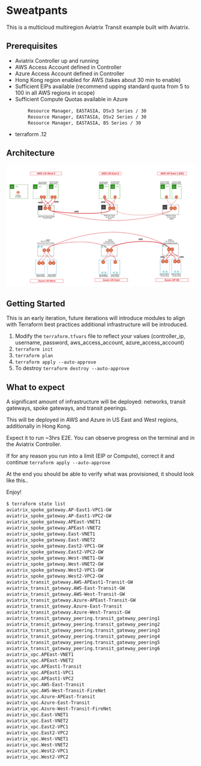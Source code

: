 # Sweatpants

This is a multicloud multiregion Aviatrix Transit example built with Aviatrix.

## Prerequisites

- Aviatrix Controller up and running
- AWS Access Account defined in Controller
- Azure Access Account defined in Controller
- Hong Kong region enabled for AWS (takes about 30 min to enable)
- Sufficient EIPs available (recommend upping standard quota from 5 to 100 in all AWS regions in scope)
- Sufficient Compute Quotas available in Azure 

```
        Resource Manager, EASTASIA, DSv3 Series / 30
        Resource Manager, EASTASIA, DSv2 Series / 30
        Resource Manager, EASTASIA, BS Series / 30
```
- terraform .12 

## Architecture
<img width="964" alt="MCNA Phase I" src="https://github.com/trvsmtchll/sweatpants/blob/master/img/architecture.png">

## Getting Started

This is an early iteration, future iterations will introduce modules to align with Terraform best practices additional infrastructure will be introduced.

1. Modify the ```terraform.tfvars``` file to reflect your values (controller_ip, username, password, aws_access_account, azure_access_account)
2. ```terraform init```
3. ```terraform plan```
4. ```terraform apply --auto-approve```
5. To destroy ```terraform destroy --auto-approve```

## What to expect

A significant amount of infrastructure will be deployed: networks, transit gateways, spoke gateways, and transit peerings.

This will be deployed in AWS and Azure in US East and West regions, additionally in Hong Kong.

Expect it to run ~3hrs E2E. You can observe progress on the terminal and in the Aviatrix Controller.

If for any reason you run into a limit (EIP or Compute), correct it and continue ```terraform apply --auto-approve```

At the end you should be able to verify what was provisioned, it should look like this..

Enjoy!

```
$ terraform state list
aviatrix_spoke_gateway.AP-East1-VPC1-GW
aviatrix_spoke_gateway.AP-East1-VPC2-GW
aviatrix_spoke_gateway.APEast-VNET1
aviatrix_spoke_gateway.APEast-VNET2
aviatrix_spoke_gateway.East-VNET1
aviatrix_spoke_gateway.East-VNET2
aviatrix_spoke_gateway.East2-VPC1-GW
aviatrix_spoke_gateway.East2-VPC2-GW
aviatrix_spoke_gateway.West-VNET1-GW
aviatrix_spoke_gateway.West-VNET2-GW
aviatrix_spoke_gateway.West2-VPC1-GW
aviatrix_spoke_gateway.West2-VPC2-GW
aviatrix_transit_gateway.AWS-APEast1-Transit-GW
aviatrix_transit_gateway.AWS-East-Transit-GW
aviatrix_transit_gateway.AWS-West-Transit-GW
aviatrix_transit_gateway.Azure-APEast-Transit-GW
aviatrix_transit_gateway.Azure-East-Transit
aviatrix_transit_gateway.Azure-West-Transit-GW
aviatrix_transit_gateway_peering.transit_gateway_peering1
aviatrix_transit_gateway_peering.transit_gateway_peering2
aviatrix_transit_gateway_peering.transit_gateway_peering3
aviatrix_transit_gateway_peering.transit_gateway_peering4
aviatrix_transit_gateway_peering.transit_gateway_peering5
aviatrix_transit_gateway_peering.transit_gateway_peering6
aviatrix_vpc.APEast-VNET1
aviatrix_vpc.APEast-VNET2
aviatrix_vpc.APEast1-Transit
aviatrix_vpc.APEast1-VPC1
aviatrix_vpc.APEast1-VPC2
aviatrix_vpc.AWS-East-Transit
aviatrix_vpc.AWS-West-Transit-FireNet
aviatrix_vpc.Azure-APEast-Transit
aviatrix_vpc.Azure-East-Transit
aviatrix_vpc.Azure-West-Transit-FireNet
aviatrix_vpc.East-VNET1
aviatrix_vpc.East-VNET2
aviatrix_vpc.East2-VPC1
aviatrix_vpc.East2-VPC2
aviatrix_vpc.West-VNET1
aviatrix_vpc.West-VNET2
aviatrix_vpc.West2-VPC1
aviatrix_vpc.West2-VPC2
```

